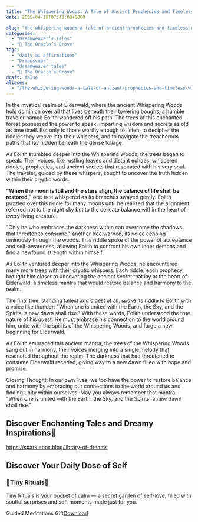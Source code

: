 ```yaml
---
title: "The Whispering Woods: A Tale of Ancient Prophecies and Timeless Wisdom"
date: 2025-04-18T07:43:00+0000

slug: "the-whispering-woods-a-tale-of-ancient-prophecies-and-timeless-wisdom"
categories:
  - "Dreamweaver’s Tales"
  - "🔮 The Oracle’s Grove"
tags:
  - "daily ai affirmations"
  - "Dreamscape"
  - "dreamweaver tales"
  - "🔮 The Oracle’s Grove"
draft: false
aliases:
  - "/the-whispering-woods-a-tale-of-ancient-prophecies-and-timeless-wisdom/"
---
```

In the mystical realm of Elderwald, where the ancient Whispering Woods hold
dominion over all that lives beneath their towering boughs, a humble traveler named Eolith
wandered off his path. The trees of this enchanted forest possessed the power to speak,
imparting wisdom and secrets as old as time itself. But only to those worthy enough to
listen, to decipher the riddles they weave into their whispers, and to navigate the
treacherous paths that lay hidden beneath the dense foliage.

As Eolith stumbled deeper into the Whispering Woods, the trees began to speak. Their
voices, like rustling leaves and distant echoes, whispered riddles, prophecies, and ancient
secrets that resonated with his very soul. The traveler, guided by these whispers, sought to
uncover the truth hidden within their cryptic words.

**"When the moon is full and the stars align, the balance of life shall be restored,**" one
tree whispered as its branches swayed gently. Eolith puzzled over this riddle for many moons until he realized that the alignment referred not to the night sky but to the delicate
balance within the heart of every living creature.

"Only he who embraces the darkness within can overcome the shadows that threaten to
consume," another tree warned, its voice echoing ominously through the woods. This riddle
spoke of the power of acceptance and self-awareness, allowing Eolith to confront his own
inner demons and find a newfound strength within himself.

As Eolith ventured deeper into the Whispering Woods, he encountered many more trees with their cryptic whispers. Each riddle, each prophecy, brought him closer to uncovering the ancient secret that lay at the heart of Elderwald: a timeless mantra that would restore
balance and harmony to the realm.

The final tree, standing tallest and oldest of all, spoke its riddle to Eolith with a
voice like thunder: "When one is united with the Earth, the Sky, and the Spirits, a new dawn
shall rise." With these words, Eolith understood the true nature of his quest. He must
embrace his connection to the world around him, unite with the spirits of the Whispering
Woods, and forge a new beginning for Elderwald.

As Eolith embraced this ancient mantra, the trees of the Whispering Woods sang out in
harmony, their voices merging into a single melody that resonated throughout the realm. The darkness that had threatened to consume Elderwald receded, giving way to a new dawn filled with hope and promise.

Closing Thought: In our own lives, we too have the power to restore balance and harmony
by embracing our connections to the world around us and finding unity within ourselves. May you always remember that mantra, "When one is united with the Earth, the Sky, and the Spirits, a new dawn shall rise."

## Discover Enchanting Tales and Dreamy Inspirations💐

https://sparklebox.blog/library-of-dreams

## Discover Your Daily Dose of Self

### 💐Tiny Rituals💐

Tiny Rituals is your pocket of calm — a secret garden of self-love, filled with soulful surprises and soft moments made just for you.

Guided Meditations Gift[Download](/Guided-Meditations-Gift-1.pdf)